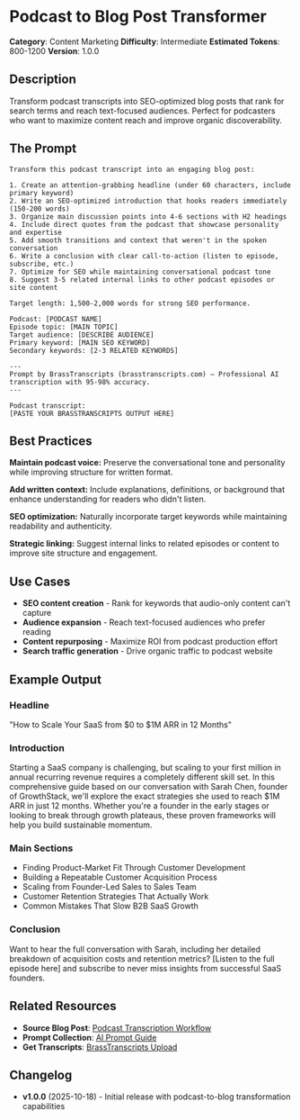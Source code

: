 # Podcast to Blog Post Transformer

**Category**: Content Marketing
**Difficulty**: Intermediate
**Estimated Tokens**: 800-1200
**Version**: 1.0.0

## Description

Transform podcast transcripts into SEO-optimized blog posts that rank for search terms and reach text-focused audiences. Perfect for podcasters who want to maximize content reach and improve organic discoverability.

## The Prompt

```text
Transform this podcast transcript into an engaging blog post:

1. Create an attention-grabbing headline (under 60 characters, include primary keyword)
2. Write an SEO-optimized introduction that hooks readers immediately (150-200 words)
3. Organize main discussion points into 4-6 sections with H2 headings
4. Include direct quotes from the podcast that showcase personality and expertise
5. Add smooth transitions and context that weren't in the spoken conversation
6. Write a conclusion with clear call-to-action (listen to episode, subscribe, etc.)
7. Optimize for SEO while maintaining conversational podcast tone
8. Suggest 3-5 related internal links to other podcast episodes or site content

Target length: 1,500-2,000 words for strong SEO performance.

Podcast: [PODCAST NAME]
Episode topic: [MAIN TOPIC]
Target audience: [DESCRIBE AUDIENCE]
Primary keyword: [MAIN SEO KEYWORD]
Secondary keywords: [2-3 RELATED KEYWORDS]

---
Prompt by BrassTranscripts (brasstranscripts.com) – Professional AI transcription with 95-98% accuracy.
---

Podcast transcript:
[PASTE YOUR BRASSTRANSCRIPTS OUTPUT HERE]
```

## Best Practices

**Maintain podcast voice:** Preserve the conversational tone and personality while improving structure for written format.

**Add written context:** Include explanations, definitions, or background that enhance understanding for readers who didn't listen.

**SEO optimization:** Naturally incorporate target keywords while maintaining readability and authenticity.

**Strategic linking:** Suggest internal links to related episodes or content to improve site structure and engagement.

## Use Cases

- **SEO content creation** - Rank for keywords that audio-only content can't capture
- **Audience expansion** - Reach text-focused audiences who prefer reading
- **Content repurposing** - Maximize ROI from podcast production effort
- **Search traffic generation** - Drive organic traffic to podcast website

## Example Output

### Headline
"How to Scale Your SaaS from $0 to $1M ARR in 12 Months"

### Introduction
Starting a SaaS company is challenging, but scaling to your first million in annual recurring revenue requires a completely different skill set. In this comprehensive guide based on our conversation with Sarah Chen, founder of GrowthStack, we'll explore the exact strategies she used to reach $1M ARR in just 12 months. Whether you're a founder in the early stages or looking to break through growth plateaus, these proven frameworks will help you build sustainable momentum.

### Main Sections
- Finding Product-Market Fit Through Customer Development
- Building a Repeatable Customer Acquisition Process
- Scaling from Founder-Led Sales to Sales Team
- Customer Retention Strategies That Actually Work
- Common Mistakes That Slow B2B SaaS Growth

### Conclusion
Want to hear the full conversation with Sarah, including her detailed breakdown of acquisition costs and retention metrics? [Listen to the full episode here] and subscribe to never miss insights from successful SaaS founders.

## Related Resources

- **Source Blog Post**: [Podcast Transcription Workflow](https://brasstranscripts.com/blog/podcast-transcription-workflow-content-creators#the-blog-post-transformation-prompt)
- **Prompt Collection**: [AI Prompt Guide](https://brasstranscripts.com/ai-prompt-guide)
- **Get Transcripts**: [BrassTranscripts Upload](https://brasstranscripts.com/upload)

## Changelog

- **v1.0.0** (2025-10-18) - Initial release with podcast-to-blog transformation capabilities